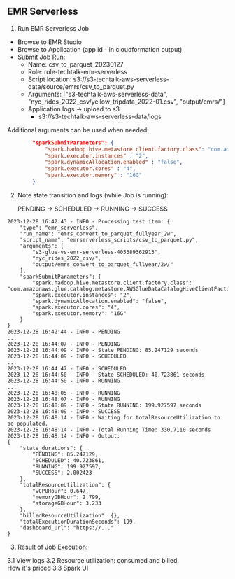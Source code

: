 

## EMR Serverless

1. Run EMR Serverless Job
 - Browse to EMR Studio
 - Browse to Application (app id - in cloudformation output)
 - Submit Job Run:
   - Name: csv_to_parquet_20230127
   - Role: role-techtalk-emr-serverless
   - Script location: s3://s3-techtalk-aws-serverless-data/source/emrs/csv_to_parquet.py
   - Arguments: ["s3-techtalk-aws-serverless-data", "nyc_rides_2022_csv/yellow_tripdata_2022-01.csv", "output/emrs/"]
   - Application logs -> upload to s3
     - s3://s3-techtalk-aws-serverless-data/logs

Additional arguments can be used when needed:            
```json
        "sparkSubmitParameters": {
            "spark.hadoop.hive.metastore.client.factory.class": "com.amazonaws.glue.catalog.metastore.AWSGlueDataCatalogHiveClientFactory",
            "spark.executor.instances" : "2",
            "spark.dynamicAllocation.enabled" : "false",
            "spark.executor.cores" : "4",
            "spark.executor.memory" : "16G"
        }
```            

2. Note state transition and logs (while Job is running):

   PENDING -> SCHEDULED -> RUNNING -> SUCCESS

```log
2023-12-28 16:42:43 - INFO - Processing test item: {
    "type": "emr_serverless",
    "run_name": "emrs_convert_to_parquet_fullyear_2w",
    "script_name": "emrserverless_scripts/csv_to_parquet.py",
    "arguments": [
        "s3-glue-vs-emr-serverless-405389362913",
        "nyc_rides_2022_csv/",
        "output/emrs_convert_to_parquet_fullyear/2w/"
    ],
    "sparkSubmitParameters": {
        "spark.hadoop.hive.metastore.client.factory.class": "com.amazonaws.glue.catalog.metastore.AWSGlueDataCatalogHiveClientFactory",
        "spark.executor.instances": "2",
        "spark.dynamicAllocation.enabled": "false",
        "spark.executor.cores": "4",
        "spark.executor.memory": "16G"
    }
}
2023-12-28 16:42:44 - INFO - PENDING
...
2023-12-28 16:44:07 - INFO - PENDING
2023-12-28 16:44:09 - INFO - State PENDING: 85.247129 seconds
2023-12-28 16:44:09 - INFO - SCHEDULED
...
2023-12-28 16:44:47 - INFO - SCHEDULED
2023-12-28 16:44:50 - INFO - State SCHEDULED: 40.723861 seconds
2023-12-28 16:44:50 - INFO - RUNNING
...
2023-12-28 16:48:05 - INFO - RUNNING
2023-12-28 16:48:07 - INFO - RUNNING
2023-12-28 16:48:09 - INFO - State RUNNING: 199.927597 seconds
2023-12-28 16:48:09 - INFO - SUCCESS
2023-12-28 16:48:14 - INFO - Waiting for totalResourceUtilization to be populated.
2023-12-28 16:48:14 - INFO - Total Running Time: 330.7110 seconds
2023-12-28 16:48:14 - INFO - Output:
{
    "state_durations": {
        "PENDING": 85.247129,
        "SCHEDULED": 40.723861,
        "RUNNING": 199.927597,
        "SUCCESS": 2.002423
    },
    "totalResourceUtilization": {
        "vCPUHour": 0.647,
        "memoryGBHour": 2.799,
        "storageGBHour": 3.233
    },
    "billedResourceUtilization": {},
    "totalExecutionDurationSeconds": 199,
    "dashboard_url": "https://..."
}
``````

3. Result of Job Execution:

  3.1 View logs
  3.2 Resource utilization: consumed and billed.  
    How it's priced
  3.3 Spark UI
